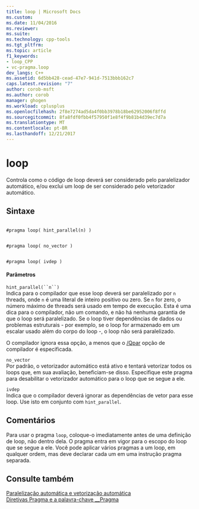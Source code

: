 ```yaml
---
title: loop | Microsoft Docs
ms.custom: 
ms.date: 11/04/2016
ms.reviewer: 
ms.suite: 
ms.technology: cpp-tools
ms.tgt_pltfrm: 
ms.topic: article
f1_keywords:
- loop_CPP
- vc-pragma.loop
dev_langs: C++
ms.assetid: 6d5bb428-cead-47e7-941d-7513bbb162c7
caps.latest.revision: "7"
author: corob-msft
ms.author: corob
manager: ghogen
ms.workload: cplusplus
ms.openlocfilehash: 2f8e7274ad5da4f0bb3978b18be62952006f8ffd
ms.sourcegitcommit: 8fa8fdf0fbb4f57950f1e8f4f9b81b4d39ec7d7a
ms.translationtype: MT
ms.contentlocale: pt-BR
ms.lasthandoff: 12/21/2017
---
```

# <a name="loop"></a>loop
Controla como o código de loop deverá ser considerado pelo paralelizador automático, e/ou exclui um loop de ser considerado pelo vetorizador automático.  
  
## <a name="syntax"></a>Sintaxe  
  
```  
  
#pragma loop( hint_parallel(n) )  
```  
  
```  
  
#pragma loop( no_vector )  
```  
  
```  
  
#pragma loop( ivdep )  
```  
  
#### <a name="parameters"></a>Parâmetros  
 `hint_parallel(``n``)`  
 Indica para o compilador que esse loop deverá ser paralelizado por `n` threads, onde `n` é uma literal de inteiro positivo ou zero. Se `n` for zero, o número máximo de threads será usado em tempo de execução. Esta é uma dica para o compilador, não um comando, e não há nenhuma garantia de que o loop será paralelizado. Se o loop tiver dependências de dados ou problemas estruturais - por exemplo, se o loop for armazenado em um escalar usado além do corpo do loop -, o loop não será paralelizado.  
  
 O compilador ignora essa opção, a menos que o [/Qpar](../build/reference/qpar-auto-parallelizer.md) opção de compilador é especificada.  
  
 `no_vector`  
 Por padrão, o vetorizador automático está ativo e tentará vetorizar todos os loops que, em sua avaliação, beneficiam-se disso. Especifique este pragma para desabilitar o vetorizador automático para o loop que se segue a ele.  
  
 `ivdep`  
 Indica que o compilador deverá ignorar as dependências de vetor para esse loop. Use isto em conjunto com `hint_parallel`.  
  
## <a name="remarks"></a>Comentários  
 Para usar o pragma `loop`, coloque-o imediatamente antes de uma definição de loop, não dentro dela. O pragma entra em vigor para o escopo do loop que se segue a ele. Você pode aplicar vários pragmas a um loop, em qualquer ordem, mas deve declarar cada um em uma instrução pragma separada.  
  
## <a name="see-also"></a>Consulte também  
 [Paralelização automática e vetorização automática](../parallel/auto-parallelization-and-auto-vectorization.md)   
 [Diretivas Pragma e a palavra-chave __Pragma](../preprocessor/pragma-directives-and-the-pragma-keyword.md)
